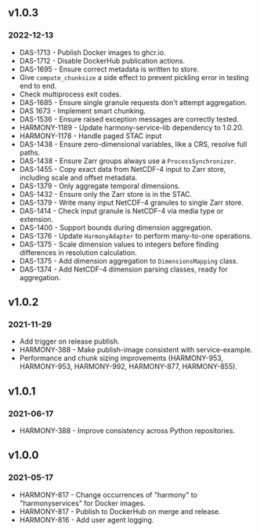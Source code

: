 ## v1.0.3
### 2022-12-13

* DAS-1713 - Publish Docker images to ghcr.io.
* DAS-1712 - Disable DockerHub publication actions.
* DAS-1695 - Ensure correct metadata is written to store.
* Give `compute_chunksize` a side effect to prevent pickling error in testing end to end.
* Check multiprocess exit codes.
* DAS-1685 - Ensure single granule requests don't attempt aggregation.
* DAS 1673 - Implement smart chunking.
* DAS-1536 - Ensure raised exception messages are correctly tested.
* HARMONY-1189 - Update harmony-service-lib dependency to 1.0.20.
* HARMONY-1178 - Handle paged STAC input
* DAS-1438 - Ensure zero-dimensional variables, like a CRS, resolve full paths.
* DAS-1438 - Ensure Zarr groups always use a `ProcessSynchronizer`.
* DAS-1455 - Copy exact data from NetCDF-4 input to Zarr store, including scale and offset metadata.
* DAS-1379 - Only aggregate temporal dimensions.
* DAS-1432 - Ensure only the Zarr store is in the STAC.
* DAS-1379 - Write many input NetCDF-4 granules to single Zarr store.
* DAS-1414 - Check input granule is NetCDF-4 via media type or extension.
* DAS-1400 - Support bounds during dimension aggregation.
* DAS-1376 - Update `HarmonyAdapter` to perform many-to-one operations.
* DAS-1375 - Scale dimension values to integers before finding differences in resolution calculation.
* DAS-1375 - Add dimension aggregation to `DimensionsMapping` class.
* DAS-1374 - Add NetCDF-4 dimension parsing classes, ready for aggregation.

## v1.0.2
### 2021-11-29

* Add trigger on release publish.
* HARMONY-388 - Make publish-image consistent with service-example.
* Performance and chunk sizing improvements (HARMONY-953, HARMONY-953, HARMONY-992, HARMONY-877, HARMONY-855).

## v1.0.1
### 2021-06-17

* HARMONY-388 - Improve consistency across Python repositories.

## v1.0.0
### 2021-05-17

* HARMONY-817 - Change occurrences of "harmony" to "harmonyservices" for Docker images.
* HARMONY-817 - Publish to DockerHub on merge and release.
* HARMONY-816 - Add user agent logging.
